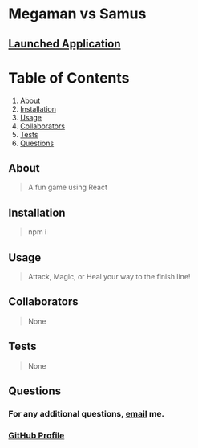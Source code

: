 
  # Megaman vs Samus

  ## 

  ## [Launched Application](https://lukegranered.github.io/turn-based-game-react/)

  # Table of Contents

  1. [About](#About)
  2. [Installation](#Installation)
  3. [Usage](#Usage)
  4. [Collaborators](#Collaborators)
  5. [Tests](#Tests)
  6. [Questions](#Questions)

  ##  <a id="About">About</a>

  > A fun game using React

  ##  <a id="Installation">Installation</a>

  > npm i

  ##  <a id="Usage">Usage</a>
  
  > Attack, Magic, or Heal your way to the finish line!

  ##  <a id="Collaborators">Collaborators</a>
  
  > None

  ##  <a id="Tests">Tests</a>

  > None

  ##  <a id="Questions">Questions</a>

  ### For any additional questions, [email](mailto:lukejgranered@gmail.com) me.

  ### [GitHub Profile](https://www.github.com/lukegranered)